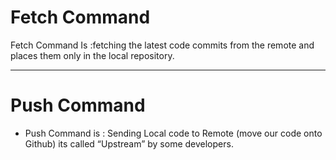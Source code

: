 # **Fetch** Command

Fetch Command Is :fetching the latest code commits from the remote and places them only in the local repository. 

___

# **Push** Command
+ Push Command is : Sending Local code to Remote (move our code onto Github) its called “Upstream” by some developers.

